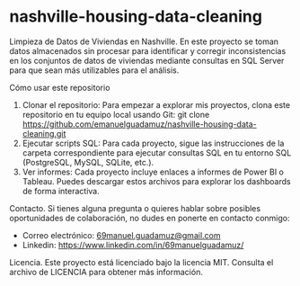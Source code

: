 # nashville-housing-data-cleaning

Limpieza de Datos de Viviendas en Nashville.
En este proyecto se toman datos almacenados sin procesar para identificar y corregir inconsistencias en los conjuntos de datos 
de viviendas mediante consultas en SQL Server para que sean más utilizables para el análisis.

Cómo usar este repositorio
1. Clonar el repositorio:
   Para empezar a explorar mis proyectos, clona este repositorio en tu equipo local usando Git:
   git clone https://github.com/emanuelguadamuz/nashville-housing-data-cleaning.git
2. Ejecutar scripts SQL:
   Para cada proyecto, sigue las instrucciones de la carpeta correspondiente para ejecutar
   consultas SQL en tu entorno SQL (PostgreSQL, MySQL, SQLite, etc.).
3. Ver informes:
   Cada proyecto incluye enlaces a informes de Power BI o Tableau. Puedes descargar estos
   archivos para explorar los dashboards de forma interactiva.

Contacto.
Si tienes alguna pregunta o quieres hablar sobre posibles oportunidades de colaboración, no dudes en ponerte en contacto conmigo:
- Correo electrónico: 69manuel.guadamuz@gmail.com
- Linkedin: https://www.linkedin.com/in/69manuelguadamuz/

Licencia.
Este proyecto está licenciado bajo la licencia MIT. Consulta el archivo de LICENCIA para obtener más información.
